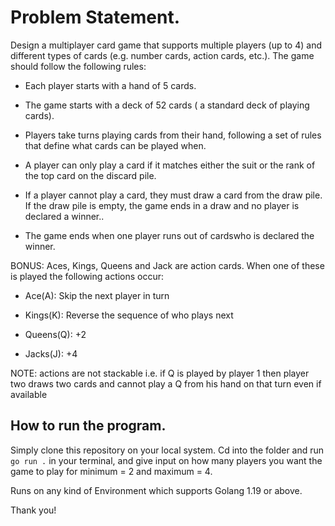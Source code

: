 # Problem Statement.

Design a multiplayer card game that supports multiple players (up to 4) and different types of cards (e.g. number cards, action cards, etc.). The game should follow the following rules:

- Each player starts with a hand of 5 cards.

- The game starts with a deck of 52 cards ( a standard deck of playing cards).

- Players take turns playing cards from their hand, following a set of rules that define what cards can be played when.

- A player can only play a card if it matches either the suit or the rank of the top card on the discard pile.

- If a player cannot play a card, they must draw a card from the draw pile. If the draw pile is empty, the game ends in a draw and no player is declared a winner..

- The game ends when one player runs out of cardswho is declared the winner.

BONUS: Aces, Kings, Queens and Jack are action cards. When one of these is played the following actions occur:

- Ace(A): Skip the next player in turn

- Kings(K): Reverse the sequence of who plays next 

- Queens(Q): +2

- Jacks(J): +4

NOTE: actions are not stackable i.e. if Q is played by player 1 then player two draws two cards and cannot play a Q from his hand on that turn even if available



## How to run the program.

Simply clone this repository on your local system. Cd into the folder and run `go run .` in your terminal,
and give input on how many players you want the game to play for minimum = 2
and maximum = 4.

Runs on any kind of Environment which supports Golang 1.19 or above.

Thank you!
